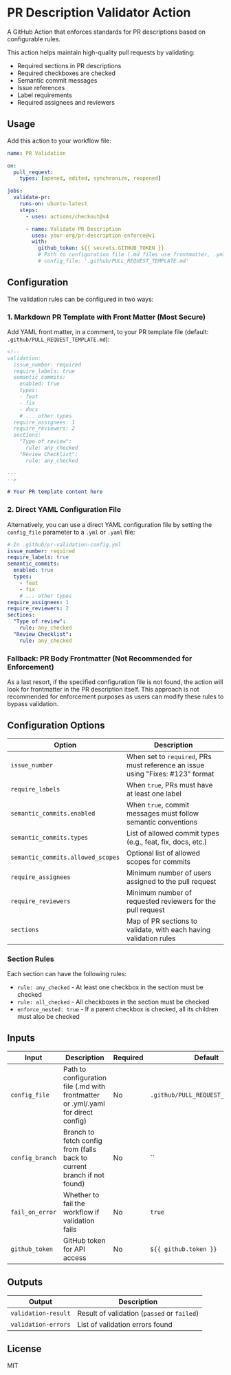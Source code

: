 # PR Description Validator Action

A GitHub Action that enforces standards for PR descriptions based on configurable rules.

This action helps maintain high-quality pull requests by validating:

- Required sections in PR descriptions
- Required checkboxes are checked
- Semantic commit messages
- Issue references
- Label requirements
- Required assignees and reviewers

## Usage

Add this action to your workflow file:

```yaml
name: PR Validation

on:
  pull_request:
    types: [opened, edited, synchronize, reopened]

jobs:
  validate-pr:
    runs-on: ubuntu-latest
    steps:
      - uses: actions/checkout@v4

      - name: Validate PR Description
        uses: your-org/pr-description-enforce@v1
        with:
          github_token: ${{ secrets.GITHUB_TOKEN }}
          # Path to configuration file (.md files use frontmatter, .yml/.yaml are direct config)
          # config_file: '.github/PULL_REQUEST_TEMPLATE.md'
```

## Configuration

The validation rules can be configured in two ways:

### 1. Markdown PR Template with Front Matter (Most Secure)

Add YAML front matter, in a comment, to your PR template file (default: `.github/PULL_REQUEST_TEMPLATE.md`):

```markdown
<!--
validation:
  issue_number: required
  require_labels: true
  semantic_commits:
    enabled: true
    types:
    - feat
    - fix
    - docs
    # ... other types
  require_assignees: 1
  require_reviewers: 2
  sections:
    "Type of review":
      rule: any_checked
    "Review Checklist":
      rule: any_checked

---
-->

# Your PR template content here
```

### 2. Direct YAML Configuration File

Alternatively, you can use a direct YAML configuration file by setting the `config_file` parameter to a `.yml` or `.yaml` file:

```yaml
# In .github/pr-validation-config.yml
issue_number: required
require_labels: true
semantic_commits:
  enabled: true
  types:
    - feat
    - fix
    # ... other types
require_assignees: 1
require_reviewers: 2
sections:
  "Type of review":
    rule: any_checked
  "Review Checklist":
    rule: any_checked
```

### Fallback: PR Body Frontmatter (Not Recommended for Enforcement)

As a last resort, if the specified configuration file is not found, the action will look for frontmatter in the PR description itself. This approach is not recommended for enforcement purposes as users can modify these rules to bypass validation.

## Configuration Options

| Option                            | Description                                                                    |
| --------------------------------- | ------------------------------------------------------------------------------ |
| `issue_number`                    | When set to `required`, PRs must reference an issue using "Fixes: #123" format |
| `require_labels`                  | When `true`, PRs must have at least one label                                  |
| `semantic_commits.enabled`        | When `true`, commit messages must follow semantic conventions                  |
| `semantic_commits.types`          | List of allowed commit types (e.g., feat, fix, docs, etc.)                     |
| `semantic_commits.allowed_scopes` | Optional list of allowed scopes for commits                                    |
| `require_assignees`               | Minimum number of users assigned to the pull request                           |
| `require_reviewers`               | Minimum number of requested reviewers for the pull request                     |
| `sections`                        | Map of PR sections to validate, with each having validation rules              |

### Section Rules

Each section can have the following rules:

- `rule: any_checked` - At least one checkbox in the section must be checked
- `rule: all_checked` - All checkboxes in the section must be checked
- `enforce_nested: true` - If a parent checkbox is checked, all its children must also be checked

## Inputs

| Input           | Description                                                                       | Required | Default                            |
| --------------- | --------------------------------------------------------------------------------- | -------- | ---------------------------------- |
| `config_file`   | Path to configuration file (.md with frontmatter or .yml/.yaml for direct config) | No       | `.github/PULL_REQUEST_TEMPLATE.md` |
| `config_branch` | Branch to fetch config from (falls back to current branch if not found)           | No       | ``                                 |
| `fail_on_error` | Whether to fail the workflow if validation fails                                  | No       | `true`                             |
| `github_token`  | GitHub token for API access                                                       | No       | `${{ github.token }}`              |

## Outputs

| Output              | Description                                 |
| ------------------- | ------------------------------------------- |
| `validation-result` | Result of validation (`passed` or `failed`) |
| `validation-errors` | List of validation errors found             |

## License

MIT
